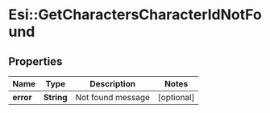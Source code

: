 # Esi::GetCharactersCharacterIdNotFound

## Properties
Name | Type | Description | Notes
------------ | ------------- | ------------- | -------------
**error** | **String** | Not found message | [optional] 


